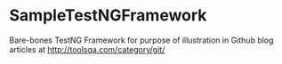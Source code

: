 # SampleTestNGFramework

Bare-bones TestNG Framework for purpose of illustration in Github blog articles at http://toolsqa.com/category/git/
